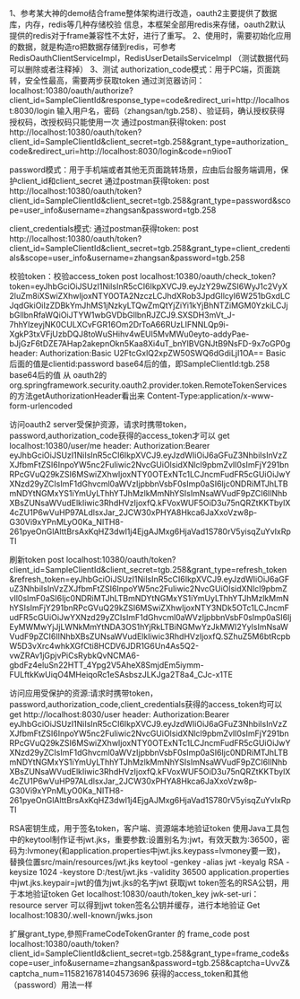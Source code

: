 1、参考某大神的demo结合frame整体架构进行改造，oauth2主要提供了数据库，内存，redis等几种存储校验
信息，本框架全部用redis来存储，oauth2默认提供的redis对于frame兼容性不太好，进行了重写。
2、使用时，需要初始化应用的数据，就是构造ro把数据存储到redis，可参考RedisOauthClientServiceImpl，RedisUserDetailsServiceImpl
（测试数据代码可以删除或者注释掉）
3、测试
authorization_code模式：用于PC端，页面跳转，安全性最高，需要两步获取token
通过浏览器访问：
localhost:10380/oauth/authorize?client_id=SampleClientId&response_type=code&redirect_uri=http://localhost:8030/login
输入用户名，密码（zhangsan/tgb.258）、验证码，确认授权获得授权码，改授权码只能使用一次
通过postman获得token:
post 
http://localhost:10380/oauth/token?client_id=SampleClientId&client_secret=tgb.258&grant_type=authorization_code&redirect_uri=http://localhost:8030/login&code=n9iooT


password模式：用于手机端或者其他无页面跳转场景，应由后台服务端调用，保护client_id和client_secret
通过postman获得token:
post
http://localhost:10380/oauth/token?client_id=SampleClientId&client_secret=tgb.258&grant_type=password&scope=user_info&username=zhangsan&password=tgb.258


client_credentials模式:
通过postman获得token:
post
http://localhost:10380/oauth/token?client_id=SampleClientId&client_secret=tgb.258&grant_type=client_credentials&scope=user_info&username=zhangsan&password=tgb.258


校验token：校验access_token
post
localhost:10380/oauth/check_token?token=eyJhbGciOiJSUzI1NiIsInR5cCI6IkpXVCJ9.eyJzY29wZSI6WyJ1c2VyX2luZm8iXSwiZXhwIjoxNTY0OTA2NzczLCJhdXRob3JpdGllcyI6W251bGxdLCJqdGkiOiIzZDBkYmJhMS1jNzkyLTQwZmQtYjZiYi1kYjBhNTZiMGM0YzkiLCJjbGllbnRfaWQiOiJTYW1wbGVDbGllbnRJZCJ9.SXSDH3mVt_J-7hhYlzeyjNK0CULXCvFGR16Om2DrToA66RUzLIFNNLQp9i-XgkP3txVFjUzbDQJ8toWuSHihv4wEUl5MvMWu0eyto-addyPae-bJjGzF6tDZE7AHap2akepnOkn5Kaa8Xi4uT_bnYlBVGNJtB9NsFD-9x7oGP0g
header:
Authorization:Basic U2FtcGxlQ2xpZW50SWQ6dGdiLjI1OA==
Basic后面的值是clientid:password base64后的值，即SampleClientId:tgb.258  base64后的值
从 oauth2的 org.springframework.security.oauth2.provider.token.RemoteTokenServices的方法getAuthorizationHeader看出来
Content-Type:application/x-www-form-urlencoded


访问oauth2 server受保护资源，请求时携带token，password,authorization_code获得的access_token才可以
get
localhost:10380/user/me
header:
Authorization:Bearer eyJhbGciOiJSUzI1NiIsInR5cCI6IkpXVCJ9.eyJzdWIiOiJ6aGFuZ3NhbiIsInVzZXJfbmFtZSI6InpoYW5nc2FuIiwic2NvcGUiOlsidXNlcl9pbmZvIl0sImFjY291bnRPcGVuQ29kZSI6MSwiZXhwIjoxNTY0OTExNTc1LCJncmFudFR5cGUiOiJwYXNzd29yZCIsImF1dGhvcml0aWVzIjpbbnVsbF0sImp0aSI6Ijc0NDRiMTJhLTBmNDYtNGMxYS1iYmUyLThhYTJhMzlkMmNhYSIsImNsaWVudF9pZCI6IlNhbXBsZUNsaWVudElkIiwic3RhdHVzIjoxfQ.kFVoxWUF5OiD3u75nQRZtKKTbylX4cZU1P6wVuHP97ALdlsxJar_2JCW30xPHYA8Hkca6JaXxoVzw8p-G30Vi9xYPnMLyO0Ka_NITH8-261pyeOnGlAlttBrsAxKqHZ3dwl1j4EjgAJMxg6HjaVad1S780rV5yisqZuYvIxRpTI


刷新token
post
localhost:10380/oauth/token?client_id=SampleClientId&client_secret=tgb.258&grant_type=refresh_token&refresh_token=eyJhbGciOiJSUzI1NiIsInR5cCI6IkpXVCJ9.eyJzdWIiOiJ6aGFuZ3NhbiIsInVzZXJfbmFtZSI6InpoYW5nc2FuIiwic2NvcGUiOlsidXNlcl9pbmZvIl0sImF0aSI6Ijc0NDRiMTJhLTBmNDYtNGMxYS1iYmUyLThhYTJhMzlkMmNhYSIsImFjY291bnRPcGVuQ29kZSI6MSwiZXhwIjoxNTY3NDk5OTc1LCJncmFudFR5cGUiOiJwYXNzd29yZCIsImF1dGhvcml0aWVzIjpbbnVsbF0sImp0aSI6IjEyMWMwYjJjLWNkMmYtNDA3OS1hYjRkLTBiNGMwYzJkMWI2YyIsImNsaWVudF9pZCI6IlNhbXBsZUNsaWVudElkIiwic3RhdHVzIjoxfQ.SZhuZ5M6btRcpbW5D3vXrc4whkXGfCti8HCDV6JDR1G6Un4As5Q2-vwZRAv1jGpjvPiCsRybkQvNCMA6-gbdFz4eluSn22HTT_4Ypg2V5AheX8SmjdEm5iymm-FULftkKwUiqO4MHeiqoRc1eSAsbszJLKJga2T8a4_CJc-x1TE


访问应用受保护的资源:请求时携带token，password,authorization_code,client_credentials获得的access_token均可以
get
http://localhost:8030/user
header:
Authorization:Bearer  eyJhbGciOiJSUzI1NiIsInR5cCI6IkpXVCJ9.eyJzdWIiOiJ6aGFuZ3NhbiIsInVzZXJfbmFtZSI6InpoYW5nc2FuIiwic2NvcGUiOlsidXNlcl9pbmZvIl0sImFjY291bnRPcGVuQ29kZSI6MSwiZXhwIjoxNTY0OTExNTc1LCJncmFudFR5cGUiOiJwYXNzd29yZCIsImF1dGhvcml0aWVzIjpbbnVsbF0sImp0aSI6Ijc0NDRiMTJhLTBmNDYtNGMxYS1iYmUyLThhYTJhMzlkMmNhYSIsImNsaWVudF9pZCI6IlNhbXBsZUNsaWVudElkIiwic3RhdHVzIjoxfQ.kFVoxWUF5OiD3u75nQRZtKKTbylX4cZU1P6wVuHP97ALdlsxJar_2JCW30xPHYA8Hkca6JaXxoVzw8p-G30Vi9xYPnMLyO0Ka_NITH8-261pyeOnGlAlttBrsAxKqHZ3dwl1j4EjgAJMxg6HjaVad1S780rV5yisqZuYvIxRpTI


RSA密钥生成，用于签名token，客户端、资源端本地验证token
使用Java工具包中的keytool制作证书jwt.jks，重要参数:设置别名为:jwt，有效天数为:36500，密码为:lvmoney(和application.properties中jwt.jks.keypass=lvmoney要一致)，替换位置src/main/resources/jwt.jks
keytool -genkey -alias jwt -keyalg RSA -keysize 1024 -keystore D:/test/jwt.jks -validity 36500
application.properties中jwt.jks.keypair=jwt的值为jwt.jks的名字jwt
获取jwt token签名的RSA公钥，用于本地验证token
Get 
localhost:10830/oauth/token_key
jwk-set-uri：resource server 可以得到jwt token签名公钥并缓存，进行本地验证
Get localhost:10830/.well-known/jwks.json


扩展grant_type,參照FrameCodeTokenGranter 的 frame_code
post
localhost:10380/oauth/token?client_id=SampleClientId&client_secret=tgb.258&grant_type=frame_code&scope=user_info&username=zhangsan&password=tgb.258&captcha=UvvZ&captcha_num=1158216781404573696
获得的access_token和其他（password）用法一样
